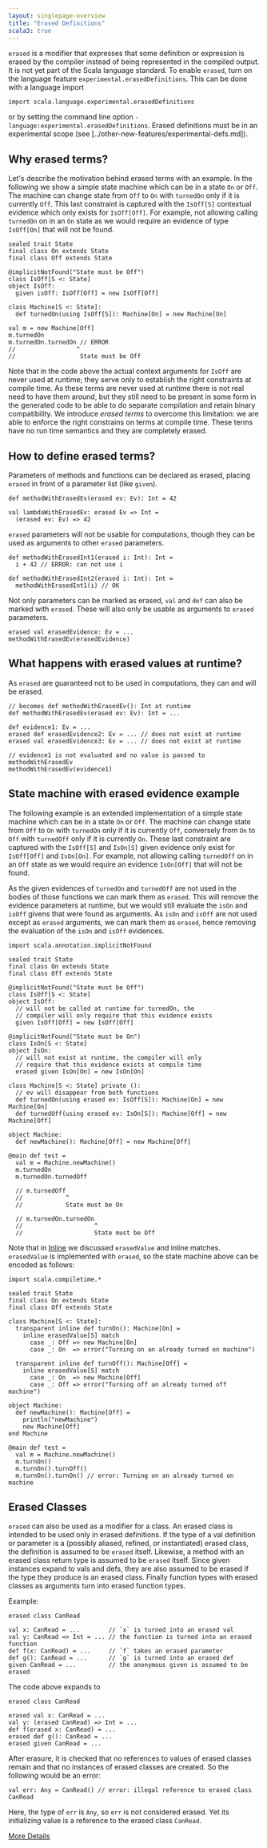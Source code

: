 ```yaml
---
layout: singlepage-overview
title: "Erased Definitions"
scala3: true
---
```


<!-- THIS FILE HAS BEEN GENERATED BY SCALADOC PREPROCESSOR.
    The whole process of generation the docs can be found under this README: https://github.com/lampepfl/dotty/blob/master/docs/README.md
    The source file can be found here https://github.com/lampepfl/dotty/edit/master/docs/docs/reference/experimental/erased-defs.md
    NOTE THAT ANY CHANGES TO THIS FILE WILL BE OVERRIDEN BY PREPROCESSOR.
-->

`erased` is a modifier that expresses that some definition or expression is erased by the compiler instead of being represented in the compiled output. It is not yet part of the Scala language standard. To enable `erased`, turn on the language feature
`experimental.erasedDefinitions`. This can be done with a language import

<div class="snippet" scala-snippet ><div class="buttons"></div><pre><code class="language-scala"><span id="0" class="" >import scala.language.experimental.erasedDefinitions
</span></code></pre></div>

or by setting the command line option `-language:experimental.erasedDefinitions`.
Erased definitions must be in an experimental scope (see [../other-new-features/experimental-defs.md]).

## Why erased terms?

Let's describe the motivation behind erased terms with an example. In the
following we show a simple state machine which can be in a state `On` or `Off`.
The machine can change state from `Off` to `On` with `turnedOn` only if it is
currently `Off`. This last constraint is captured with the `IsOff[S]` contextual
evidence which only exists for `IsOff[Off]`. For example, not allowing calling
`turnedOn` on in an `On` state as we would require an evidence of type
`IsOff[On]` that will not be found.

<div class="snippet" scala-snippet ><div class="buttons"></div><pre><code class="language-scala"><span id="0" class="" >sealed trait State
</span><span id="1" class="" >final class On extends State
</span><span id="2" class="" >final class Off extends State
</span><span id="3" class="" >
</span><span id="4" class="" >@implicitNotFound(&quot;State must be Off&quot;)
</span><span id="5" class="" >class IsOff[S &lt;: State]
</span><span id="6" class="" >object IsOff:
</span><span id="7" class="" >  given isOff: IsOff[Off] = new IsOff[Off]
</span><span id="8" class="" >
</span><span id="9" class="" >class Machine[S &lt;: State]:
</span><span id="10" class="" >  def turnedOn(using IsOff[S]): Machine[On] = new Machine[On]
</span><span id="11" class="" >
</span><span id="12" class="" >val m = new Machine[Off]
</span><span id="13" class="" >m.turnedOn
</span><span id="14" class="" >m.turnedOn.turnedOn // ERROR
</span><span id="15" class="" >//                 ^
</span><span id="16" class="" >//                  State must be Off
</span></code></pre></div>

Note that in the code above the actual context arguments for `IsOff` are never
used at runtime; they serve only to establish the right constraints at compile
time. As these terms are never used at runtime there is not real need to have
them around, but they still need to be present in some form in the generated
code to be able to do separate compilation and retain binary compatibility. We
introduce _erased terms_ to overcome this limitation: we are able to enforce the
right constrains on terms at compile time. These terms have no run time
semantics and they are completely erased.

## How to define erased terms?

Parameters of methods and functions can be declared as erased, placing `erased`
in front of a parameter list (like `given`).

<div class="snippet" scala-snippet ><div class="buttons"></div><pre><code class="language-scala"><span id="0" class="" >def methodWithErasedEv(erased ev: Ev): Int = 42
</span><span id="1" class="" >
</span><span id="2" class="" >val lambdaWithErasedEv: erased Ev =&gt; Int =
</span><span id="3" class="" >  (erased ev: Ev) =&gt; 42
</span></code></pre></div>

`erased` parameters will not be usable for computations, though they can be used
as arguments to other `erased` parameters.

<div class="snippet" scala-snippet ><div class="buttons"></div><pre><code class="language-scala"><span id="0" class="" >def methodWithErasedInt1(erased i: Int): Int =
</span><span id="1" class="" >  i + 42 // ERROR: can not use i
</span><span id="2" class="" >
</span><span id="3" class="" >def methodWithErasedInt2(erased i: Int): Int =
</span><span id="4" class="" >  methodWithErasedInt1(i) // OK
</span></code></pre></div>

Not only parameters can be marked as erased, `val` and `def` can also be marked
with `erased`. These will also only be usable as arguments to `erased`
parameters.

<div class="snippet" scala-snippet ><div class="buttons"></div><pre><code class="language-scala"><span id="0" class="" >erased val erasedEvidence: Ev = ...
</span><span id="1" class="" >methodWithErasedEv(erasedEvidence)
</span></code></pre></div>

## What happens with erased values at runtime?

As `erased` are guaranteed not to be used in computations, they can and will be
erased.

<div class="snippet" scala-snippet ><div class="buttons"></div><pre><code class="language-scala"><span id="0" class="" >// becomes def methodWithErasedEv(): Int at runtime
</span><span id="1" class="" >def methodWithErasedEv(erased ev: Ev): Int = ...
</span><span id="2" class="" >
</span><span id="3" class="" >def evidence1: Ev = ...
</span><span id="4" class="" >erased def erasedEvidence2: Ev = ... // does not exist at runtime
</span><span id="5" class="" >erased val erasedEvidence3: Ev = ... // does not exist at runtime
</span><span id="6" class="" >
</span><span id="7" class="" >// evidence1 is not evaluated and no value is passed to methodWithErasedEv
</span><span id="8" class="" >methodWithErasedEv(evidence1)
</span></code></pre></div>

## State machine with erased evidence example

The following example is an extended implementation of a simple state machine
which can be in a state `On` or `Off`. The machine can change state from `Off`
to `On` with `turnedOn` only if it is currently `Off`, conversely from `On` to
`Off` with `turnedOff` only if it is currently `On`. These last constraint are
captured with the `IsOff[S]` and `IsOn[S]` given evidence only exist for
`IsOff[Off]` and `IsOn[On]`. For example, not allowing calling `turnedOff` on in
an `Off` state as we would require an evidence `IsOn[Off]` that will not be
found.

As the given evidences of `turnedOn` and `turnedOff` are not used in the
bodies of those functions we can mark them as `erased`. This will remove the
evidence parameters at runtime, but we would still evaluate the `isOn` and
`isOff` givens that were found as arguments. As `isOn` and `isOff` are not
used except as `erased` arguments, we can mark them as `erased`, hence removing
the evaluation of the `isOn` and `isOff` evidences.

<div class="snippet" scala-snippet ><div class="buttons"></div><pre><code class="language-scala"><span id="0" class="" >import scala.annotation.implicitNotFound
</span><span id="1" class="" >
</span><span id="2" class="" >sealed trait State
</span><span id="3" class="" >final class On extends State
</span><span id="4" class="" >final class Off extends State
</span><span id="5" class="" >
</span><span id="6" class="" >@implicitNotFound(&quot;State must be Off&quot;)
</span><span id="7" class="" >class IsOff[S &lt;: State]
</span><span id="8" class="" >object IsOff:
</span><span id="9" class="" >  // will not be called at runtime for turnedOn, the
</span><span id="10" class="" >  // compiler will only require that this evidence exists
</span><span id="11" class="" >  given IsOff[Off] = new IsOff[Off]
</span><span id="12" class="" >
</span><span id="13" class="" >@implicitNotFound(&quot;State must be On&quot;)
</span><span id="14" class="" >class IsOn[S &lt;: State]
</span><span id="15" class="" >object IsOn:
</span><span id="16" class="" >  // will not exist at runtime, the compiler will only
</span><span id="17" class="" >  // require that this evidence exists at compile time
</span><span id="18" class="" >  erased given IsOn[On] = new IsOn[On]
</span><span id="19" class="" >
</span><span id="20" class="" >class Machine[S &lt;: State] private ():
</span><span id="21" class="" >  // ev will disappear from both functions
</span><span id="22" class="" >  def turnedOn(using erased ev: IsOff[S]): Machine[On] = new Machine[On]
</span><span id="23" class="" >  def turnedOff(using erased ev: IsOn[S]): Machine[Off] = new Machine[Off]
</span><span id="24" class="" >
</span><span id="25" class="" >object Machine:
</span><span id="26" class="" >  def newMachine(): Machine[Off] = new Machine[Off]
</span><span id="27" class="" >
</span><span id="28" class="" >@main def test =
</span><span id="29" class="" >  val m = Machine.newMachine()
</span><span id="30" class="" >  m.turnedOn
</span><span id="31" class="" >  m.turnedOn.turnedOff
</span><span id="32" class="" >
</span><span id="33" class="" >  // m.turnedOff
</span><span id="34" class="" >  //            ^
</span><span id="35" class="" >  //            State must be On
</span><span id="36" class="" >
</span><span id="37" class="" >  // m.turnedOn.turnedOn
</span><span id="38" class="" >  //                    ^
</span><span id="39" class="" >  //                    State must be Off
</span></code></pre></div>

Note that in [Inline](../metaprogramming/inline.html) we discussed `erasedValue` and inline
matches. `erasedValue` is implemented with `erased`, so the state machine above
can be encoded as follows:

<div class="snippet" scala-snippet ><div class="buttons"></div><pre><code class="language-scala"><span id="0" class="" >import scala.compiletime.*
</span><span id="1" class="" >
</span><span id="2" class="" >sealed trait State
</span><span id="3" class="" >final class On extends State
</span><span id="4" class="" >final class Off extends State
</span><span id="5" class="" >
</span><span id="6" class="" >class Machine[S &lt;: State]:
</span><span id="7" class="" >  transparent inline def turnOn(): Machine[On] =
</span><span id="8" class="" >    inline erasedValue[S] match
</span><span id="9" class="" >      case _: Off =&gt; new Machine[On]
</span><span id="10" class="" >      case _: On  =&gt; error(&quot;Turning on an already turned on machine&quot;)
</span><span id="11" class="" >
</span><span id="12" class="" >  transparent inline def turnOff(): Machine[Off] =
</span><span id="13" class="" >    inline erasedValue[S] match
</span><span id="14" class="" >      case _: On  =&gt; new Machine[Off]
</span><span id="15" class="" >      case _: Off =&gt; error(&quot;Turning off an already turned off machine&quot;)
</span><span id="16" class="" >
</span><span id="17" class="" >object Machine:
</span><span id="18" class="" >  def newMachine(): Machine[Off] =
</span><span id="19" class="" >    println(&quot;newMachine&quot;)
</span><span id="20" class="" >    new Machine[Off]
</span><span id="21" class="" >end Machine
</span><span id="22" class="" >
</span><span id="23" class="" >@main def test =
</span><span id="24" class="" >  val m = Machine.newMachine()
</span><span id="25" class="" >  m.turnOn()
</span><span id="26" class="" >  m.turnOn().turnOff()
</span><span id="27" class="" >  m.turnOn().turnOn() // error: Turning on an already turned on machine
</span></code></pre></div>

## Erased Classes

`erased` can also be used as a modifier for a class. An erased class is intended to be used only in erased definitions. If the type of a val definition or parameter is
a (possibly aliased, refined, or instantiated) erased class, the definition is assumed to be `erased` itself. Likewise, a method with an erased class return type is assumed to be `erased` itself. Since given instances expand to vals and defs, they are also assumed to be erased if the type they produce is an erased class. Finally
function types with erased classes as arguments turn into erased function types.

Example:

<div class="snippet" scala-snippet ><div class="buttons"></div><pre><code class="language-scala"><span id="0" class="" >erased class CanRead
</span><span id="1" class="" >
</span><span id="2" class="" >val x: CanRead = ...        // `x` is turned into an erased val
</span><span id="3" class="" >val y: CanRead =&gt; Int = ... // the function is turned into an erased function
</span><span id="4" class="" >def f(x: CanRead) = ...     // `f` takes an erased parameter
</span><span id="5" class="" >def g(): CanRead = ...      // `g` is turned into an erased def
</span><span id="6" class="" >given CanRead = ...         // the anonymous given is assumed to be erased
</span></code></pre></div>

The code above expands to

<div class="snippet" scala-snippet ><div class="buttons"></div><pre><code class="language-scala"><span id="0" class="" >erased class CanRead
</span><span id="1" class="" >
</span><span id="2" class="" >erased val x: CanRead = ...
</span><span id="3" class="" >val y: (erased CanRead) =&gt; Int = ...
</span><span id="4" class="" >def f(erased x: CanRead) = ...
</span><span id="5" class="" >erased def g(): CanRead = ...
</span><span id="6" class="" >erased given CanRead = ...
</span></code></pre></div>

After erasure, it is checked that no references to values of erased classes remain and that no instances of erased classes are created. So the following would be an error:

<div class="snippet" scala-snippet ><div class="buttons"></div><pre><code class="language-scala"><span id="0" class="" >val err: Any = CanRead() // error: illegal reference to erased class CanRead
</span></code></pre></div>

Here, the type of `err` is `Any`, so `err` is not considered erased. Yet its initializing value is a reference to the erased class `CanRead`.

[More Details](./erased-defs-spec.html)
